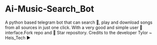 # Ai-Music-Search_Bot
A python based telegram bot that can search 🔎, play and download songs from all sources in just one click. With a very good and simple user 👤 interface.Fork repo and 🌟 Star repository. Credits to the developer Tylor ~ Heis_Tech ▶️
